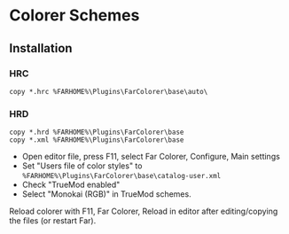 # Colorer Schemes


## Installation

### HRC

```
copy *.hrc %FARHOME%\Plugins\FarColorer\base\auto\
```

### HRD

```
copy *.hrd %FARHOME%\Plugins\FarColorer\base
copy *.xml %FARHOME%\Plugins\FarColorer\base

```

* Open editor file, press F11, select Far Colorer, Configure, Main settings
* Set "Users file of color styles" to `%FARHOME%\Plugins\FarColorer\base\catalog-user.xml`
* Check "TrueMod enabled"
* Select "Monokai (RGB)" in TrueMod schemes.


Reload colorer with F11, Far Colorer, Reload in editor after editing/copying the files (or restart Far).
